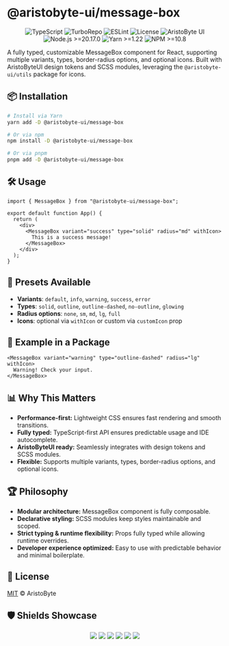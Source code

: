 # @aristobyte-ui/message-box

<p align="center">
  <img src="https://img.shields.io/badge/TypeScript-5.8-blue?style=for-the-badge&logo=typescript&logoColor=white" alt="TypeScript" />
  <img src="https://img.shields.io/badge/Build-Turbo-green?style=for-the-badge&logo=turbo&logoColor=white" alt="TurboRepo" />
  <img src="https://img.shields.io/badge/Lint-Strict-red?style=for-the-badge&logo=eslint&logoColor=white" alt="ESLint" />
  <img src="https://img.shields.io/badge/License-MIT-black?style=for-the-badge&logo=open-source-initiative&logoColor=white" alt="License" />
  <img src="https://img.shields.io/badge/AristoByte-UI-purple?style=for-the-badge&logo=react&logoColor=white" alt="AristoByte UI" />
  <img src="https://img.shields.io/badge/Node-20.17.0+-339933?style=for-the-badge&logo=node.js&logoColor=white" alt="Node.js >=20.17.0" />
  <img src="https://img.shields.io/badge/Yarn-1.22+-2C8EBB?style=for-the-badge&logo=yarn&logoColor=white" alt="Yarn >=1.22" />
  <img src="https://img.shields.io/badge/NPM-10.8+-CB3837?style=for-the-badge&logo=npm&logoColor=white" alt="NPM >=10.8" />
</p>

A fully typed, customizable MessageBox component for React, supporting multiple variants, types, border-radius options, and optional icons. Built with AristoByteUI design tokens and SCSS modules, leveraging the `@aristobyte-ui/utils` package for icons.

## 📦 Installation

```bash
# Install via Yarn
yarn add -D @aristobyte-ui/message-box

# Or via npm
npm install -D @aristobyte-ui/message-box

# Or via pnpm
pnpm add -D @aristobyte-ui/message-box
```

## 🛠 Usage

```tsx
import { MessageBox } from "@aristobyte-ui/message-box";

export default function App() {
  return (
    <div>
      <MessageBox variant="success" type="solid" radius="md" withIcon>
        This is a success message!
      </MessageBox>
    </div>
  );
}
```

## 📂 Presets Available

- **Variants**: `default`, `info`, `warning`, `success`, `error`
- **Types**: `solid`, `outline`, `outline-dashed`, `no-outline`, `glowing`
- **Radius options**: `none`, `sm`, `md`, `lg`, `full`
- **Icons**: optional via `withIcon` or custom via `customIcon` prop

## 🔧 Example in a Package

```tsx
<MessageBox variant="warning" type="outline-dashed" radius="lg" withIcon>
  Warning! Check your input.
</MessageBox>
```

## 📊 Why This Matters

- **Performance-first:** Lightweight CSS ensures fast rendering and smooth transitions.
- **Fully typed:** TypeScript-first API ensures predictable usage and IDE autocomplete.
- **AristoByteUI ready:** Seamlessly integrates with design tokens and SCSS modules.
- **Flexible:** Supports multiple variants, types, border-radius options, and optional icons.

## 🏆 Philosophy

- **Modular architecture:** MessageBox component is fully composable.
- **Declarative styling:** SCSS modules keep styles maintainable and scoped.
- **Strict typing & runtime flexibility:** Props fully typed while allowing runtime overrides.
- **Developer experience optimized:** Easy to use with predictable behavior and minimal boilerplate.

## 📜 License

[MIT](./LICENSE) © AristoByte

## 🛡 Shields Showcase

<p align="center">
  <img src="https://img.shields.io/badge/Consistency-100%25-green?style=for-the-badge&logo=typescript" />
  <img src="https://img.shields.io/badge/Maintained-Active-brightgreen?style=for-the-badge&logo=github" />
  <img src="https://img.shields.io/badge/Strictness-High-critical?style=for-the-badge&logo=eslint" />
  <img src="https://img.shields.io/badge/Declarations-Enabled-blue?style=for-the-badge&logo=typescript" />
  <img src="https://img.shields.io/badge/Monorepo-Turbo-green?style=for-the-badge&logo=monorepo" />
  <img src="https://img.shields.io/badge/Interop-ESM%2FCJS-orange?style=for-the-badge&logo=javascript" />
</p>
